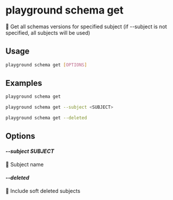 # playground schema get

🔰 Get all schemas versions for specified subject (if --subject is not specified, all subjects will be used)

## Usage

```bash
playground schema get [OPTIONS]
```

## Examples

```bash
playground schema get
```

```bash
playground schema get --subject <SUBJECT>
```

```bash
playground schema get --deleted
```

## Options

#### *--subject SUBJECT*

📛 Subject name

#### *--deleted*

🧟 Include soft deleted subjects


